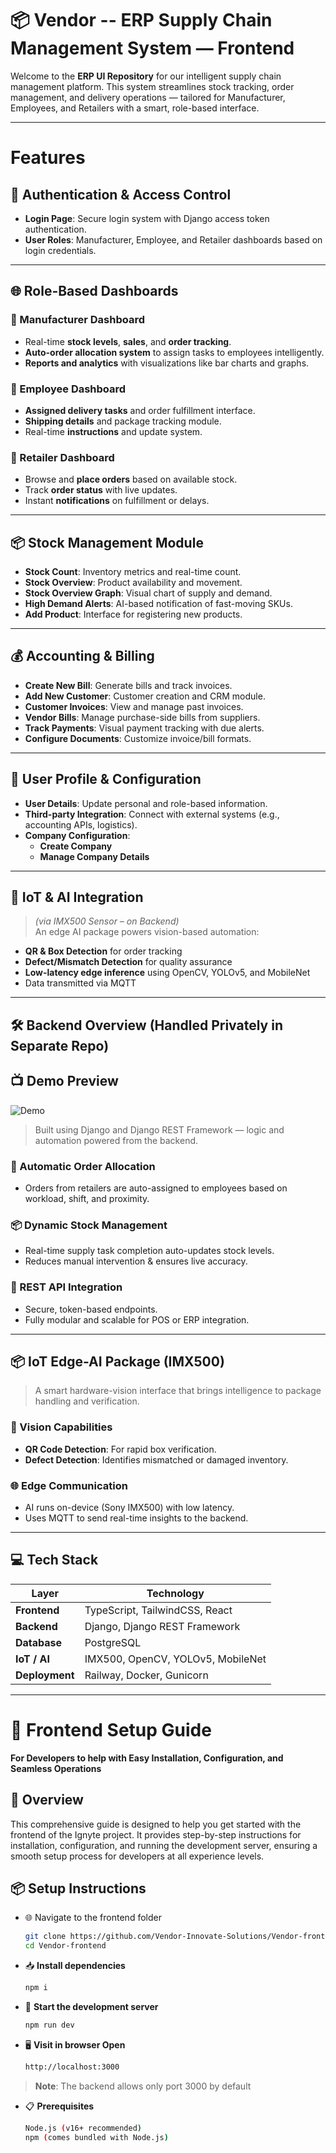# 📦 Vendor -- ERP Supply Chain Management System — Frontend

Welcome to the **ERP UI Repository** for our intelligent supply chain management platform. This system streamlines stock tracking, order management, and delivery operations — tailored for Manufacturer, Employees, and Retailers with a smart, role-based interface.

---
# Features
## 🔐 Authentication & Access Control

- **Login Page**: Secure login system with Django access token authentication.
- **User Roles**: Manufacturer, Employee, and Retailer dashboards based on login credentials.

---

## 🌐 Role-Based Dashboards

### 🧭 Manufacturer Dashboard
- Real-time **stock levels**, **sales**, and **order tracking**.
- **Auto-order allocation system** to assign tasks to employees intelligently.
- **Reports and analytics** with visualizations like bar charts and graphs.

### 🚚 Employee Dashboard
- **Assigned delivery tasks** and order fulfillment interface.
- **Shipping details** and package tracking module.
- Real-time **instructions** and update system.

### 🛒 Retailer Dashboard
- Browse and **place orders** based on available stock.
- Track **order status** with live updates.
- Instant **notifications** on fulfillment or delays.

---

## 📦 Stock Management Module

- **Stock Count**: Inventory metrics and real-time count.
- **Stock Overview**: Product availability and movement.
- **Stock Overview Graph**: Visual chart of supply and demand.
- **High Demand Alerts**: AI-based notification of fast-moving SKUs.
- **Add Product**: Interface for registering new products.

---

## 💰 Accounting & Billing

- **Create New Bill**: Generate bills and track invoices.
- **Add New Customer**: Customer creation and CRM module.
- **Customer Invoices**: View and manage past invoices.
- **Vendor Bills**: Manage purchase-side bills from suppliers.
- **Track Payments**: Visual payment tracking with due alerts.
- **Configure Documents**: Customize invoice/bill formats.

---

## 👤 User Profile & Configuration

- **User Details**: Update personal and role-based information.
- **Third-party Integration**: Connect with external systems (e.g., accounting APIs, logistics).
- **Company Configuration**:
  - **Create Company**
  - **Manage Company Details**

---

## 🧠 IoT & AI Integration

> *(via IMX500 Sensor – on Backend)*  
An edge AI package powers vision-based automation:
- **QR & Box Detection** for order tracking
- **Defect/Mismatch Detection** for quality assurance
- **Low-latency edge inference** using OpenCV, YOLOv5, and MobileNet
- Data transmitted via MQTT

---

## 🛠️ Backend Overview (Handled Privately in Separate Repo)
## 📺 Demo Preview

![Demo](https://media3.giphy.com/media/JtFTkX01FthISosmBC/giphy.gif)

> Built using Django and Django REST Framework — logic and automation powered from the backend.

### 🔄 Automatic Order Allocation
- Orders from retailers are auto-assigned to employees based on workload, shift, and proximity.

### 📦 Dynamic Stock Management
- Real-time supply task completion auto-updates stock levels.
- Reduces manual intervention & ensures live accuracy.

### 🔐 REST API Integration
- Secure, token-based endpoints.
- Fully modular and scalable for POS or ERP integration.

---

## 📦 IoT Edge-AI Package (IMX500)

> A smart hardware-vision interface that brings intelligence to package handling and verification.

### 🧠 Vision Capabilities
- **QR Code Detection**: For rapid box verification.
- **Defect Detection**: Identifies mismatched or damaged inventory.

### 🌐 Edge Communication
- AI runs on-device (Sony IMX500) with low latency.
- Uses MQTT to send real-time insights to the backend.

---

## 💻 Tech Stack

| Layer | Technology |
|-------|------------|
| **Frontend** |  TypeScript, TailwindCSS, React |
| **Backend** | Django, Django REST Framework |
| **Database** | PostgreSQL |
| **IoT / AI** | IMX500, OpenCV, YOLOv5, MobileNet |
| **Deployment** | Railway, Docker, Gunicorn |

---

# 🚀 Frontend Setup Guide
**For Developers to help with Easy Installation, Configuration, and Seamless Operations**

## 🧩 Overview
This comprehensive guide is designed to help you get started with the frontend of the Ignyte project. It provides step-by-step instructions for installation, configuration, and running the development server, ensuring a smooth setup process for developers at all experience levels.

## 📦 Setup Instructions

- 🌐 Navigate to the frontend folder
  ```bash
  git clone https://github.com/Vendor-Innovate-Solutions/Vendor-frontend
  cd Vendor-frontend
- 📥 **Install dependencies**
  ```bash
  npm i
- 🔄 **Start the development server**
  ```bash
  npm run dev
- 🖥️ **Visit in browser Open**
  ```bash
  http://localhost:3000
>**Note**: The backend allows only port 3000 by default 
- 📋 **Prerequisites**
  ```bash
  Node.js (v16+ recommended)
  npm (comes bundled with Node.js)
